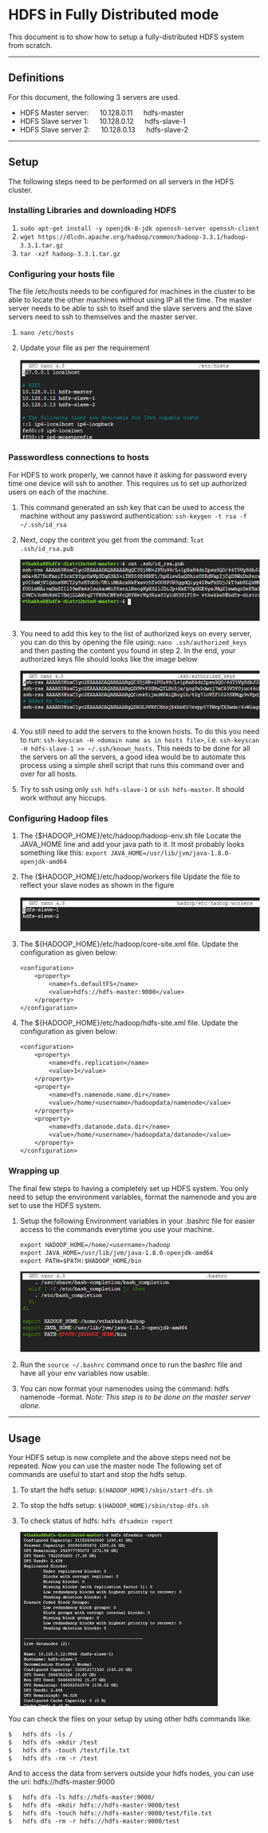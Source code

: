 # HDFS in Fully Distributed mode

This document is to show how to setup a fully-distributed HDFS system from scratch. 

---

## Definitions
For this document, the following 3 servers are used.
+	HDFS Master server: &emsp; 10.128.0.11 &emsp; hdfs-master
+	HDFS Slave server 1: &emsp; 10.128.0.12	&emsp; hdfs-slave-1
+	HDFS Slave server 2: &emsp; 10.128.0.13 &emsp; hdfs-slave-2

---

## Setup
The following steps need to be performed on all servers in the HDFS cluster.

### Installing Libraries and downloading HDFS
1.	`sudo apt-get install -y openjdk-8-jdk openssh-server openssh-client`
2.	`wget https://dlcdn.apache.org/hadoop/common/hadoop-3.3.1/hadoop-3.3.1.tar.gz`
3.	`tar -xzf hadoop-3.3.1.tar.gz`

### Configuring your hosts file
The file /etc/hosts needs to be configured for machines in the cluster to be able to locate the other machines without using IP all the time. The master server needs to be able to ssh to itself and the slave servers and the slave servers need to ssh to themselves and the master server.
1.	`nano /etc/hosts`
2.	Update your file as per the requirement 
    
    ![HDFS Hosts](./media/hdfs-hosts.png)

### Passwordless connections to hosts
For HDFS to work properly, we cannot have it asking for password every time one device will ssh to another. This requires us to set up authorized users on each of the machine.
1.	This command generated an ssh key that can be used to access the machine without any password authentication: `ssh-keygen -t rsa -f ~/.ssh/id_rsa`
2.	Next, copy the content you get from the command: 1`cat .ssh/id_rsa.pub`

    ![RSA Key](./media/rsa-pub.png)

3.	You need to add this key to the list of authorized keys on every server, you can do this by opening the file using: `nano .ssh/authorized_keys` and then pasting the content you found in step 2. In the end, your authorized keys file should looks like the image below

    ![Authorized Keys](./media/ssh-auth-hosts.png)

4.	You still need to add the servers to the known hosts. To do this you need to run: `ssh-keyscan -H <domain name as in hosts file>`, i.e. `ssh-keyscan -H hdfs-slave-1 >> ~/.ssh/known_hosts`. This needs to be done for all the servers on all the servers, a good idea would be to automate this process using a simple shell script that runs this command over and over for all hosts.
5.	Try to ssh using only `ssh hdfs-slave-1` or `ssh hdfs-master`. It should work without any hiccups. 

### Configuring Hadoop files
1.	The {$HADOOP_HOME}/etc/hadoop/hadoop-env.sh file
Locate the JAVA_HOME line and add your java path to it. It most probably looks something like this: `export JAVA_HOME=/usr/lib/jvm/java-1.8.0-openjdk-amd64`
2.	The {$HADOOP_HOME}/etc/hadoop/workers file
Update the file to reflect your slave nodes as shown in the figure

    ![HDFS workers file](./media/hdfs-workers.png)

3.	The ${HADOOP_HOME}/etc/hadoop/core-site.xml file. Update the configuration as given below:
    ```
    <configuration>
        <property>
            <name>fs.defaultFS</name>
            <value>hdfs://hdfs-master:9000</value>
        </property>
    </configuration>
    ```
4. The ${HADOOP_HOME}/etc/hadoop/hdfs-site.xml file. Update the configuration as given below:
    ```
    <configuration>
        <property>
            <name>dfs.replication</name>
            <value>1</value>
        </property>
        <property>
            <name>dfs.namenode.name.dir</name>
            <value>/home/<username>/hadoopdata/namenode</value>
        </property>
        <property>
            <name>dfs.datanode.data.dir</name>
            <value>/home/<username>/hadoopdata/datanode</value>
        </property>
    </configuration>
    ```

### Wrapping up
The final few steps to having a completely set up HDFS system. You only need to setup the environment variables, format the namenode and you are set to use the HDFS system.
1.	Setup the following Environment variables in your .bashrc file for easier access to the commands everytime you use your machine.
    ```
    export HADOOP_HOME=/home/<username>/hadoop
    export JAVA_HOME=/usr/lib/jvm/java-1.8.0-openjdk-amd64
    export PATH=$PATH:$HADOOP_HOME/bin
    ```

    ![bashrc](./media/hdfs-bashrc.png)
    
2. Run the `source ~/.bashrc` command once to run the bashrc file and have all your env variables now usable.
3.	You can now format your namenodes using the command: hdfs namenode -format. 
_Note: This step is to be done on the master server alone._

---

## Usage

Your HDFS setup is now complete and the above steps need not be repeated. Now you can use the master node The following set of commands are useful to start and stop the hdfs setup.
1.	To start the hdfs setup: `$(HADOOP_HOME)/sbin/start-dfs.sh` 
2.	To stop the hdfs setup: `$(HADOOP_HOME)/sbin/stop-dfs.sh`
3.	To check status of hdfs: `hdfs dfsadmin report`

    ![HDFS status report](./media/hdfs-status.png) 

You can check the files on your setup by using other hdfs commands like:
```
$	hdfs dfs -ls /
$	hdfs dfs -mkdir /test
$	hdfs dfs -touch /test/file.txt
$	hdfs dfs -rm -r /test
```

And to access the data from servers outside your hdfs nodes, you can use the uri: hdfs://hdfs-master:9000
```
$	hdfs dfs -ls hdfs://hdfs-master:9000/
$	hdfs dfs -mkdir hdfs://hdfs-master:9000/test
$	hdfs dfs -touch hdfs://hdfs-master:9000/test/file.txt
$	hdfs dfs -rm -r hdfs://hdfs-master:9000/test
```


